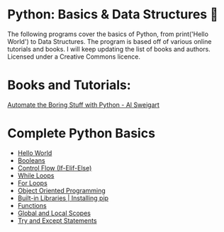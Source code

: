 # Python: Basics & Data Structures :snake:
The following programs cover the basics of Python, from print('Hello World') to Data Structures.
The program is  based off of  various online tutorials and books. I will keep updating 
the list of books and authors. Licensed under a Creative Commons licence.
# Books and Tutorials:
[Automate the Boring Stuff with Python - Al Sweigart](http://automatetheboringstuff.com/)
# Complete Python Basics
* [Hello World](https://github.com/loej/Python-DataStructures/blob/master/Complete%20Python%20Basics/basics-HelloWorld.py)
* [Booleans](https://github.com/loej/Python-DataStructures/blob/master/Complete%20Python%20Basics/boolean.py) 
* [Control Flow (If-Elif-Else)](https://github.com/loej/Python-DataStructures/blob/master/Complete%20Python%20Basics/if-ifelse-statements.py)
* [While Loops](https://github.com/loej/Python-DataStructures/blob/master/Complete%20Python%20Basics/while-loops.py)
* [For Loops](https://github.com/loej/Python-DataStructures/blob/master/Complete%20Python%20Basics/for-loops.py)
* [Object Oriented Programming](https://github.com/loej/Python-DataStructures/blob/master/Complete%20Python%20Basics/OOP.py)
* [Built-in Libraries | Installing pip ](https://github.com/loej/Python-DataStructures/blob/master/Complete%20Python%20Basics/built-in.py)
* [Functions](https://github.com/loej/Python-DataStructures/blob/master/Complete%20Python%20Basics/functions.py)
* [Global and Local Scopes](https://github.com/loej/Python-DataStructures/blob/master/Complete%20Python%20Basics/Global-Local-Scope.py)
* [Try and Except Statements](https://github.com/loej/Python-DataStructures/blob/master/Complete%20Python%20Basics/Global-Local-Scope.py)
